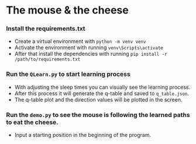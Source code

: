 # The mouse & the cheese

### Install the requirements.txt

-   Create a virtual environment with `python -m venv venv`
-   Activate the environment with running `venv\Scripts\activate`
-   After that install the dependencies with running
    `pip install -r /path/to/requirements.txt`

### Run the `QLearn.py` to start learning process

-   With adjusting the sleep times you can visually see the learning process.
-   After this process it will generate the q-table and saved to `q_table.json`.
-   The q-table plot and the direction values will be plotted in the screen.

### Run the `demo.py` to see the mouse is following the learned paths to eat the cheese.

-   Input a starting position in the beginning of the program.
